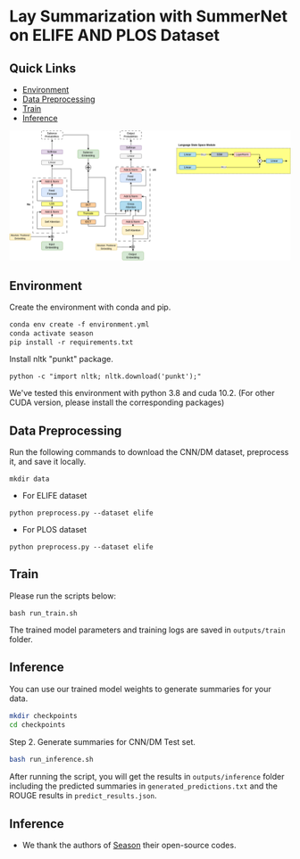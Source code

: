 # Lay Summarization with SummerNet on ELIFE AND PLOS Dataset


## Quick Links
  - [Environment](#environment)
  - [Data Preprocessing](#data-preprocessing)
  - [Train](#train)
  - [Inference](#inference)


<div align='center'>
    
![](summernet.png)
    
</div>

## Environment

Create the environment with conda and pip. 
```shell
conda env create -f environment.yml
conda activate season
pip install -r requirements.txt
```
Install nltk "punkt" package.
```shell
python -c "import nltk; nltk.download('punkt');"
```
We've tested this environment with python 3.8 and cuda 10.2. (For other CUDA version, please install the corresponding packages)

## Data Preprocessing
Run the following commands to download the CNN/DM dataset, preprocess it, and save it locally.
```shell
mkdir data
```
- For ELIFE dataset
```shell
python preprocess.py --dataset elife
```

- For PLOS dataset
```shell
python preprocess.py --dataset elife
```

## Train
Please run the scripts below:
```shell
bash run_train.sh
```
The trained model parameters and training logs are saved in `outputs/train` folder.

## Inference
You can use our trained model weights to generate summaries for your data.

```bash
mkdir checkpoints
cd checkpoints
```

Step 2. Generate summaries for CNN/DM Test set.
```bash
bash run_inference.sh
```
After running the script, you will get the results in `outputs/inference` folder including the predicted summaries in `generated_predictions.txt` and the ROUGE results in `predict_results.json`.

## Inference

- We thank the authors of [Season](https://github.com/tencent-ailab/season) their open-source codes.